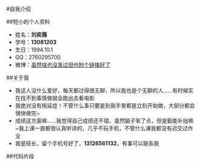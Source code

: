 #自我介绍

##短小的个人资料
* 姓名：**刘奕薇**
* 学号：**13081203**
* 生日：1994.10.1
* QQ：2760295700
* 微博：[虽然啥也没发过但也附个链接好了](http://weibo.com/p/1005052607452953/manage?from=page_100505&mod=TAB#place)

##关于我
* 我这人没什么爱好，每天都过得很无聊，所以我也是个无聊的人……有时候实在找不到事情做就会跑出去看电影
* 我绝对没有拖延症！不管什么事只要是到我手里都是立刻开始做，大部分都会很快做完~
* 成绩这方面嘛……我觉得自己成绩还不错，虽然脑子笨了点，但是勤能补拙嘛~我上课一直都很认真听讲的，几乎不玩手机，不管什么课我都没有迟交过作业
* 我是班长，留个手机号好了，**13126561132**，有事可以联系我

##代码片段
